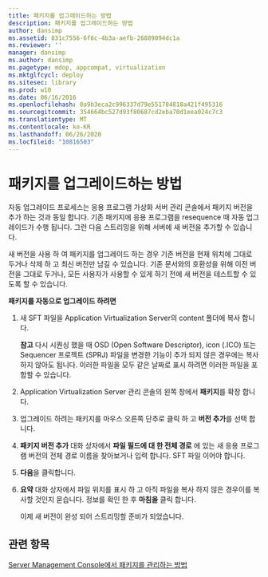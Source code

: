 ```yaml
---
title: 패키지를 업그레이드하는 방법
description: 패키지를 업그레이드하는 방법
author: dansimp
ms.assetid: 831c7556-6f6c-4b3a-aefb-26889094dc1a
ms.reviewer: ''
manager: dansimp
ms.author: dansimp
ms.pagetype: mdop, appcompat, virtualization
ms.mktglfcycl: deploy
ms.sitesec: library
ms.prod: w10
ms.date: 06/16/2016
ms.openlocfilehash: 0a9b3eca2c996337d79e551784818a421f495316
ms.sourcegitcommit: 354664bc527d93f80687cd2eba70d1eea024c7c3
ms.translationtype: MT
ms.contentlocale: ko-KR
ms.lasthandoff: 06/26/2020
ms.locfileid: "10816503"
---
```

# 패키지를 업그레이드하는 방법


자동 업그레이드 프로세스는 응용 프로그램 가상화 서버 관리 콘솔에서 패키지 버전을 추가 하는 것과 동일 합니다. 기존 패키지에 응용 프로그램을 resequence 때 자동 업그레이드가 수행 됩니다. 그런 다음 스트리밍을 위해 서버에 새 버전을 추가할 수 있습니다.

새 버전을 사용 하 여 패키지를 업그레이드 하는 경우 기존 버전을 현재 위치에 그대로 두거나 삭제 하 고 최신 버전만 남길 수 있습니다. 기존 문서와의 호환성을 위해 이전 버전을 그대로 두거나, 모든 사용자가 사용할 수 있게 하기 전에 새 버전을 테스트할 수 있도록 할 수 있습니다.

**패키지를 자동으로 업그레이드 하려면**

1.  새 SFT 파일을 Application Virtualization Server의 content 폴더에 복사 합니다.

    **참고**  다시 시퀀싱 했을 때 OSD (Open Software Descriptor), icon (.ICO) 또는 Sequencer 프로젝트 (SPRJ) 파일을 변경한 기능이 추가 되지 않은 경우에는 복사 하지 않아도 됩니다. 이러한 파일을 모두 같은 날짜로 표시 하려면 이러한 파일을 포함할 수 있습니다.

     

2.  Application Virtualization Server 관리 콘솔의 왼쪽 창에서 **패키지**를 확장 합니다.

3.  업그레이드 하려는 패키지를 마우스 오른쪽 단추로 클릭 하 고 **버전 추가**를 선택 합니다.

4.  **패키지 버전 추가** 대화 상자에서 **파일 필드에 대 한 전체 경로** 에 있는 새 응용 프로그램 버전의 전체 경로 이름을 찾아보거나 입력 합니다. SFT 파일 이어야 합니다.

5.  **다음**을 클릭합니다.

6.  **요약** 대화 상자에서 파일 위치를 표시 하 고 아직 파일을 복사 하지 않은 경우이를 복사할 것인지 묻습니다. 정보를 확인 한 후 **마침을** 클릭 합니다.

    이제 새 버전이 완성 되어 스트리밍할 준비가 되었습니다.

## 관련 항목


[Server Management Console에서 패키지를 관리하는 방법](how-to-manage-packages-in-the-server-management-console.md)

 

 





